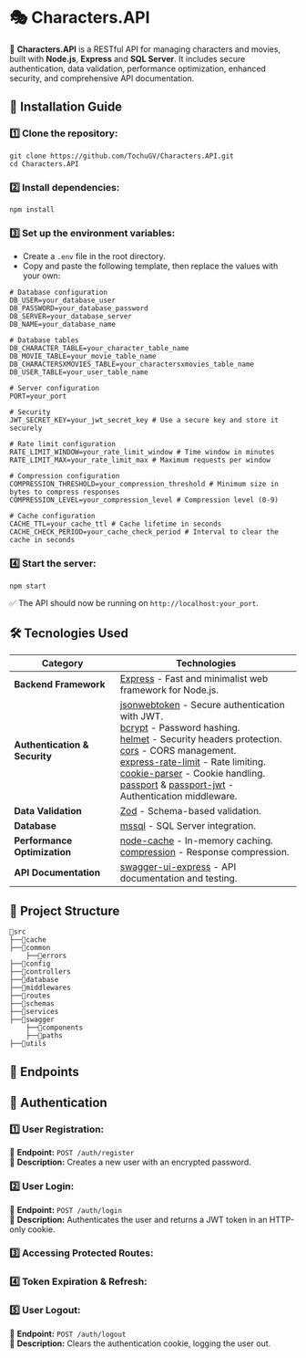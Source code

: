 # 🎭 Characters.API

📌 **Characters.API** is a RESTful API for managing characters and movies, built with **Node.js**, **Express** and **SQL Server**. It includes secure authentication, data validation, performance optimization, enhanced security, and comprehensive API documentation.

## 🚀 Installation Guide
### 1️⃣ Clone the repository:
~~~
git clone https://github.com/TochuGV/Characters.API.git
cd Characters.API
~~~
### 2️⃣ Install dependencies:
~~~
npm install
~~~
### 3️⃣ Set up the environment variables:
- Create a `.env` file in the root directory.
- Copy and paste the following template, then replace the values with your own:

```
# Database configuration
DB_USER=your_database_user
DB_PASSWORD=your_database_password
DB_SERVER=your_database_server
DB_NAME=your_database_name

# Database tables
DB_CHARACTER_TABLE=your_character_table_name
DB_MOVIE_TABLE=your_movie_table_name
DB_CHARACTERSXMOVIES_TABLE=your_charactersxmovies_table_name
DB_USER_TABLE=your_user_table_name

# Server configuration
PORT=your_port

# Security
JWT_SECRET_KEY=your_jwt_secret_key # Use a secure key and store it securely

# Rate limit configuration
RATE_LIMIT_WINDOW=your_rate_limit_window # Time window in minutes
RATE_LIMIT_MAX=your_rate_limit_max # Maximum requests per window

# Compression configuration
COMPRESSION_THRESHOLD=your_compression_threshold # Minimum size in bytes to compress responses
COMPRESSION_LEVEL=your_compression_level # Compression level (0-9)

# Cache configuration
CACHE_TTL=your_cache_ttl # Cache lifetime in seconds
CACHE_CHECK_PERIOD=your_cache_check_period # Interval to clear the cache in seconds
```
<!--![dotenv](./src/assets/dotenv-code.png)-->

### 4️⃣ Start the server:
~~~
npm start
~~~
✅ The API should now be running on `http://localhost:your_port`.

## 🛠 Tecnologies Used

| Category               | Technologies |
|------------------------|--------------|
| **Backend Framework**  | [Express](https://expressjs.com/) - Fast and minimalist web framework for Node.js. |
| **Authentication & Security** | [jsonwebtoken](https://www.npmjs.com/package/jsonwebtoken) - Secure authentication with JWT. <br> [bcrypt](https://www.npmjs.com/package/bcrypt) - Password hashing. <br> [helmet](https://www.npmjs.com/package/helmet) - Security headers protection. <br> [cors](https://www.npmjs.com/package/cors) - CORS management. <br> [express-rate-limit](https://www.npmjs.com/package/express-rate-limit) - Rate limiting. <br> [cookie-parser](https://www.npmjs.com/package/cookie-parser) - Cookie handling. <br> [passport](https://www.npmjs.com/package/passport) & [passport-jwt](https://www.npmjs.com/package/passport-jwt) - Authentication middleware. |
| **Data Validation** | [Zod](https://www.npmjs.com/package/zod) - Schema-based validation. |
| **Database** | [mssql](https://www.npmjs.com/package/mssql) - SQL Server integration. |
| **Performance Optimization** | [node-cache](https://www.npmjs.com/package/node-cache) - In-memory caching. <br> [compression](https://www.npmjs.com/package/compression) - Response compression. |
| **API Documentation** | [swagger-ui-express](https://www.npmjs.com/package/swagger-ui-express) - API documentation and testing. |

## 📂 Project Structure

```
📂src
├──📂cache
├──📂common
    ├──📂errors
├──📂config
├──📂controllers
├──📂database
├──📂middlewares
├──📂routes
├──📂schemas
├──📂services
├──📂swagger
    ├──📂components
    ├──📂paths
├──📂utils
```

## 📌 Endpoints

<!--
| Endpoint      | Description |
|---------------|-------------|
|`GET /characters`| Get all characters |
|`GET /characters/:id`| Get all characters |
|`POST /characters`| Get all characters |
|`PUT /characters/:id`| Get all characters |
|`DELETE /characters/:id`| Get all characters |
|`GET/movies`| Get all characters |
|`GET/movies/:id`| Get all characters |
|`GET/movies`| Get all characters |
|`GET/movies/:id`| Get all characters |
|`GET/movies/:id`| Get all characters | -->

<!--
🎭 Personajes
✔️ GET /characters → Obtiene todos los personajes.
✔️ GET /characters/:id → Obtiene un personaje por ID.
✔️ POST /characters → Crea un nuevo personaje.
✔️ PUT /characters/:id → Modifica un personaje.
✔️ DELETE /characters/:id → Elimina un personaje.

🎬 Películas
✔️ GET /movies → Obtiene todas las películas.
✔️ GET /movies/:id → Obtiene una película por ID.
✔️ POST /movies → Crea una nueva película.
✔️ PUT /movies/:id → Modifica una película.
✔️ DELETE /movies/:id → Elimina una película.

📌 Para más detalles, consulta la documentación de Swagger en:

bash
Copy
Edit
http://localhost:3000/api-docs-->

## 🔐 Authentication

### 1️⃣ User Registration:

📌 **Endpoint:** `POST /auth/register`<br>
📌 **Description:** Creates a new user with an encrypted password.

### 2️⃣ User Login:

📌 **Endpoint:** `POST /auth/login`<br>
📌 **Description:** Authenticates the user and returns a JWT token in an HTTP-only cookie.

### 3️⃣ Accessing Protected Routes:


### 4️⃣ Token Expiration & Refresh:

### 5️⃣ User Logout:

📌 **Endpoint:** `POST /auth/logout`<br>
📌 **Description:** Clears the authentication cookie, logging the user out.

<!--It provides: 
- **Secure authentication** with `jsonwebtoken` and `bcrypt` for password hashing.
- **Data validation** using `Zod` to ensure correct input handling.
- **Performance optimization**, including caching with `node-cache` and response compression with `compression`.
- **Security enhancements** using `helmet`, `cors` for CORS management, and `express-rate-limit` for rate limiting.
- **Database integration** with `mssql` for seamless SQL Server interaction.
- **API documentation** with `swagger-ui-express`.
- **Cookie handling** with `cookie-parser` and authentication support via `passport` and `passport-jwt`.-->
